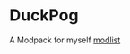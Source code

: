 # DuckPog
A Modpack for myself
[modlist](https://docs.google.com/spreadsheets/d/1e6rGXiG4jkO6euXeMRfApIdRgPHmUJd3yfJDJSASnjk/edit?usp=sharing)
